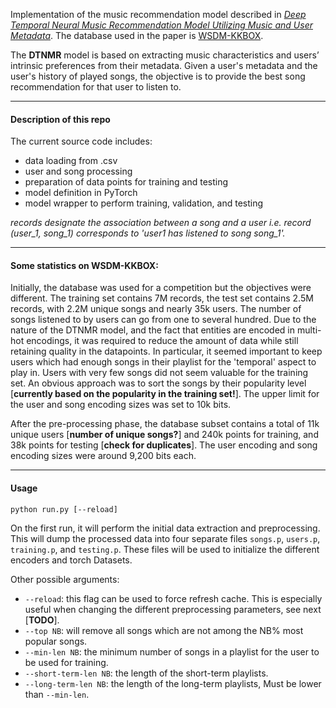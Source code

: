 Implementation of the music recommendation model described in [*Deep Temporal Neural Music Recommendation Model Utilizing Music and User Metadata*](https://www.mdpi.com/2076-3417/9/4/703). The database used in the paper is [WSDM-KKBOX](https://www.kaggle.com/c/kkboxmusic-recommendation-challenge/data).

The **DTNMR** model is based on extracting music characteristics and users’ intrinsic preferences from
their metadata. Given a user's metadata and the user's history of played songs, the objective is to provide the best song recommendation for that user to listen to.

---

#### Description of this repo

The current source code includes:
- data loading from .csv
- user and song processing
- preparation of data points for training and testing
- model definition in PyTorch
- model wrapper to perform training, validation, and testing

*records designate the association between a song and a user i.e. record (user_1, song_1) corresponds to 'user1 has listened to song song_1'.*

---

#### Some statistics on WSDM-KKBOX:

Initially, the database was used for a competition but the objectives were different.
The training set contains 7M records, the test set contains 2.5M records, with 2.2M unique songs and nearly 35k users. The number of songs listened to by users can go from one to several hundred. Due to the nature of the DTNMR model, and the fact that entities are encoded in multi-hot encodings, it was required to reduce the amount of data while still retaining quality in the datapoints. In particular, it seemed important to keep users which had enough songs in their playlist for the 'temporal' aspect to play in. Users with very few songs did not seem valuable for the training set. An obvious approach was to sort the songs by their popularity level [**currently based on the popularity in the training set!**].
The upper limit for the user and song encoding sizes was set to 10k bits.

After the pre-processing phase, the database subset contains a total of 11k unique users [**number of unique songs?**] and 240k points for training, and 38k points for testing [**check for duplicates**]. The user encoding and song encoding sizes were around 9,200 bits each.

---

#### Usage

    python run.py [--reload]

On the first run, it will perform the initial data extraction and preprocessing. This will dump the processed data into four separate files `songs.p`, `users.p`, `training.p`, and `testing.p`. These files will be used to initialize the different encoders and torch Datasets.

Other possible arguments:
- `--reload`: this flag can be used to force refresh cache. This is especially useful when changing the different preprocessing parameters, see next [**TODO**].
- `--top NB`: will remove all songs which are not among the NB% most popular songs.
- `--min-len NB`: the minimum number of songs in a playlist for the user to be used for training.
- `--short-term-len NB`: the length of the short-term playlists.
- `--long-term-len NB`: the length of the long-term playlists, Must be lower than `--min-len`.

